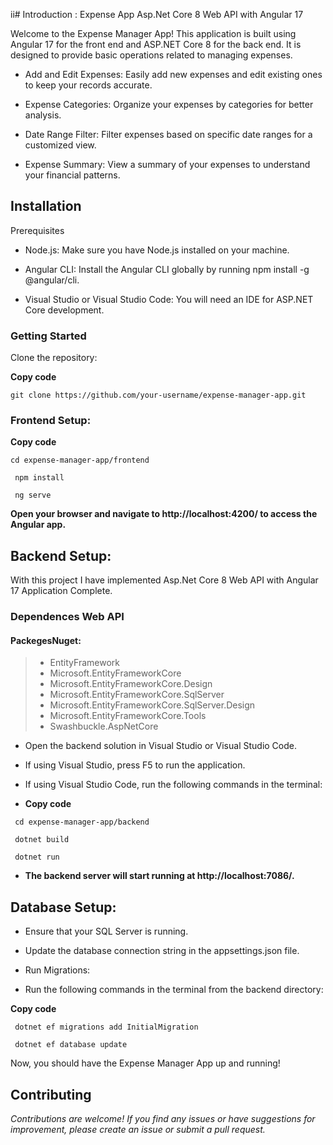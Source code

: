 ii# Introduction :  Expense App Asp.Net Core 8 Web API with Angular 17


Welcome to the Expense Manager App! This application is built using Angular 17 for the front end and ASP.NET Core 8 for the back end. It is designed to provide basic operations related to managing expenses.

 - Add and Edit Expenses: Easily add new expenses and edit existing ones to keep your records accurate.

 - Expense Categories: Organize your expenses by categories for better analysis.

 - Date Range Filter: Filter expenses based on specific date ranges for a customized view.

 - Expense Summary: View a summary of your expenses to understand your financial patterns.


## Installation

Prerequisites

- Node.js: Make sure you have Node.js installed on your machine.

- Angular CLI: Install the Angular CLI globally by running npm install -g @angular/cli.

- Visual Studio or Visual Studio Code: You will need an IDE for ASP.NET Core development.

### Getting Started

Clone the repository:



**Copy code**

` git clone https://github.com/your-username/expense-manager-app.git `



### Frontend Setup:



**Copy code**

` cd expense-manager-app/frontend `

` npm install`

` ng serve`

**Open your browser and navigate to http://localhost:4200/ to access the Angular app.**



## Backend Setup:

With this project I have implemented Asp.Net Core 8 Web API with Angular 17 Application Complete.

### Dependences Web API
#### PackegesNuget:
>- EntityFramework
>- Microsoft.EntityFrameworkCore
>- Microsoft.EntityFrameworkCore.Design
>- Microsoft.EntityFrameworkCore.SqlServer
>- Microsoft.EntityFrameworkCore.SqlServer.Design
>- Microsoft.EntityFrameworkCore.Tools
>- Swashbuckle.AspNetCore

- Open the backend solution in Visual Studio or Visual Studio Code.

- If using Visual Studio, press F5 to run the application.

- If using Visual Studio Code, run the following commands in the terminal:


- **Copy code**

` cd expense-manager-app/backend`

` dotnet build`

` dotnet run`

- **The backend server will start running at http://localhost:7086/.**


## Database Setup:

- Ensure that your SQL Server is running.

- Update the database connection string in the appsettings.json file.

- Run Migrations:

- Run the following commands in the terminal from the backend directory:




 **Copy code**

` dotnet ef migrations add InitialMigration`

` dotnet ef database update`

  Now, you should have the Expense Manager App up and running!


## Contributing

*Contributions are welcome! If you find any issues or have suggestions for improvement, 
please create an issue or submit a pull request.*



